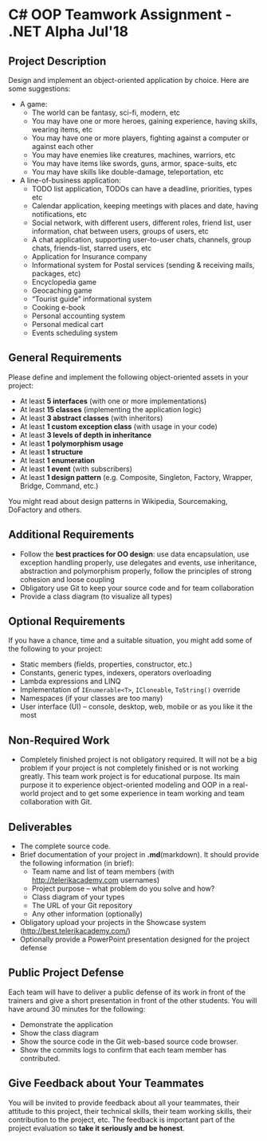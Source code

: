 # C\# OOP Teamwork Assignment - .NET Alpha Jul'18

## Project Description

Design and implement an object-oriented application by choice. Here are some suggestions:
- A game:
  - The world can be fantasy, sci-fi, modern, etc
  - You may have one or more heroes, gaining experience, having skills, wearing items, etc
  - You may have one or more players, fighting against a computer or against each other
  - You may have enemies like creatures, machines, warriors, etc
  - You may have items like swords, guns, armor, space-suits, etc
  - You may have skills like double-damage, teleportation, etc
- A line-of-business application:
  - TODO list application, TODOs can have a deadline, priorities, types etc
  - Calendar application, keeping meetings with places and date, having notifications, etc
  - Social network, with different users, different roles, friend list, user information, chat between users, groups of users, etc
  - A chat application, supporting user-to-user chats, channels, group chats, friends-list, starred users, etc
  - Application for Insurance company
  - Informational system for Postal services (sending & receiving mails, packages, etc)
  - Encyclopedia game
  - Geocaching game
  - “Tourist guide” informational system
  - Cooking e-book
  - Personal accounting system
  - Personal medical cart
  - Events scheduling system


## General Requirements
Please define and implement the following object-oriented assets in your project:

- At least **5 interfaces** (with one or more implementations)
- At least **15 classes** (implementing the application logic)
- At least **3 abstract classes** (with inheritors)
- At least **1 custom exception class** (with usage in your code)
- At least **3 levels of depth in inheritance**
- At least **1 polymorphism usage**
- At least **1 structure**
- At least **1 enumeration**
- At least **1 event** (with subscribers)
- At least **1 design pattern** (e.g. Composite, Singleton, Factory, Wrapper, Bridge, Command,  etc.)

You might read about design patterns in Wikipedia, Sourcemaking, DoFactory and others.

## Additional Requirements
- Follow the **best practices for OO design**: use data encapsulation, use exception handling properly, use delegates and events, use inheritance, abstraction and polymorphism properly, follow the principles of strong cohesion and loose coupling
- Obligatory use Git to keep your source code and for team collaboration 
- Provide a class diagram (to visualize all types)

## Optional Requirements
If you have a chance, time and a suitable situation, you might add some of the following to your project:

- Static members (fields, properties, constructor, etc.)
- Constants, generic types, indexers, operators overloading
- Lambda expressions and LINQ
- Implementation of `IEnumerable<T>`, `ICloneable`, `ToString()` override
- Namespaces (if your classes are too many)
- User interface (UI) – console, desktop, web, mobile or as you like it the most

## Non-Required Work
- Completely finished project is not obligatory required. It will not be a big problem if your project is not completely finished or is not working greatly. This team work project is for educational purpose. Its main purpose it to experience object-oriented modeling and OOP in a real-world project and to get some experience in team working and team collaboration with Git.

## Deliverables
- The complete source code.
- Brief documentation of your project in **.md**(markdown). It should provide the following information (in brief):
  - Team name and list of team members (with http://telerikacademy.com usernames)
  - Project purpose – what problem do you solve and how?
  - Class diagram of your types
  - The URL of your Git repository
  - Any other information (optionally)
- Obligatory upload your projects in the Showcase system (http://best.telerikacademy.com/)
- Optionally provide a PowerPoint presentation designed for the project defense

## Public Project Defense
Each team will have to deliver a public defense of its work in front of the trainers and give a short presentation in front of the other students. You will have around 30 minutes for the following:
- Demonstrate the application
- Show the class diagram
- Show the source code in the Git web-based source code browser.
- Show the commits logs to confirm that each team member has contributed.

## Give Feedback about Your Teammates
You will be invited to provide feedback about all your teammates, their attitude to this project, their technical skills, their team working skills, their contribution to the project, etc. The feedback is important part of the project evaluation so **take it seriously and be honest**.

